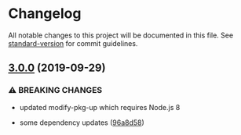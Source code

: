 # Changelog

All notable changes to this project will be documented in this file. See [standard-version](https://github.com/conventional-changelog/standard-version) for commit guidelines.

## [3.0.0](https://github.com/mightyiam/add-npm-script/compare/v2.0.0...v3.0.0) (2019-09-29)


### ⚠ BREAKING CHANGES

* updated modify-pkg-up which requires Node.js 8

* some dependency updates ([96a8d58](https://github.com/mightyiam/add-npm-script/commit/96a8d58))
